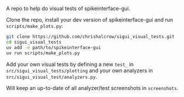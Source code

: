 A repo to help do visual tests of spikeinterface-gui.

Clone the repo, install your dev version of spikeinterface-gui and run `scripts/make_plots.py`:

``` bash
git clone https://github.com/chrishalcrow/sigui_visual_tests.git
cd sigui_visual_tests
uv add -e path/to/spikeinterface-gui
uv run scripts/make_plots.py
```

Add your own visual tests by defining a new `test_` in `src/sigui_visual_tests/plotting` and your own
analyzers in `src/sigui_visual_test/analyzers.py`.

Will keep an up-to-date of all analyzer/test screenshots in `screenshots`.